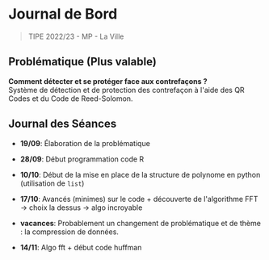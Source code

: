 # Journal de Bord

> TIPE 2022/23 - MP - La Ville

## Problématique (Plus valable)

**Comment détecter et se protéger face aux contrefaçons ?** \
Système de détection et de protection des contrefaçon à l'aide des QR Codes et du Code de Reed-Solomon.

## Journal des Séances

- **19/09**: Élaboration de la problématique

- **28/09**: Début programmation code R

- **10/10**: Début de la mise en place de la structure de polynome en python (utilisation de `list`)

- **17/10**: Avancés (minimes) sur le code + découverte de l'algorithme FFT -> choix la dessus -> algo incroyable

- **vacances**: Probablement un changement de problématique et de thème : la compression de données.

- **14/11**: Algo fft + début code huffman